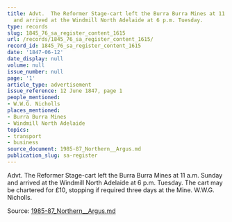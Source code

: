 ```yaml
---
title: Advt.  The Reformer Stage-cart left the Burra Burra Mines at 11 a.m. Sunday
  and arrived at the Windmill North Adelaide at 6 p.m. Tuesday.
type: records
slug: 1845_76_sa_register_content_1615
url: /records/1845_76_sa_register_content_1615/
record_id: 1845_76_sa_register_content_1615
date: '1847-06-12'
date_display: null
volume: null
issue_number: null
page: '1'
article_type: advertisement
issue_reference: 12 June 1847, page 1
people_mentioned:
- W.W.G. Nicholls
places_mentioned:
- Burra Burra Mines
- Windmill North Adelaide
topics:
- transport
- business
source_document: 1985-87_Northern__Argus.md
publication_slug: sa-register
---
```


Advt.  The Reformer Stage-cart left the Burra Burra Mines at 11 a.m. Sunday and arrived at the Windmill North Adelaide at 6 p.m. Tuesday.  The cart may be chartered for £10, stopping if required three days at the Mine.  W.W.G. Nicholls.

Source: [1985-87_Northern__Argus.md](/downloads/markdown/1985-87_Northern__Argus.md)
